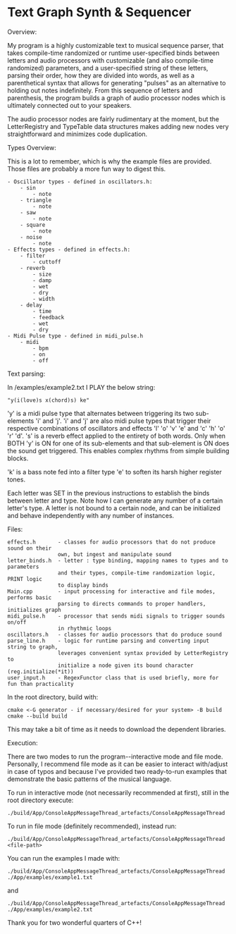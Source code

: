 # Text Graph Synth & Sequencer

Overview:

My program is a highly customizable text to musical sequence parser, that takes
compile-time randomized or runtime user-specified binds between letters and
audio processors with customizable (and also compile-time randomized) parameters,
and a user-specified string of these letters, parsing their order, how they are
divided into words, as well as a parenthetical syntax that allows for generating
"pulses" as an alternative to holding out notes indefinitely. From this sequence
of letters and parenthesis, the program builds a graph of audio processor nodes
which is ultimately connected out to your speakers.

The audio processor nodes are fairly rudimentary at the moment, but the LetterRegistry
and TypeTable data structures makes adding new nodes very straightforward and minimizes
code duplication.


Types Overview:

This is a lot to remember, which is why the example files are provided. Those files are probably a more fun way to digest this.

    - Oscillator types - defined in oscillators.h:
        - sin
            - note
        - triangle
            - note
        - saw
            - note
        - square
            - note
        - noise
            - note
    - Effects types - defined in effects.h:
        - filter
            - cuttoff
        - reverb
            - size
            - damp
            - wet
            - dry
            - width
        - delay
            - time
            - feedback
            - wet
            - dry
    - Midi Pulse type - defined in midi_pulse.h
        - midi
            - bpm
            - on
            - off


Text parsing:

In /examples/example2.txt I PLAY the below string:
```
"y(i(love)s x(chord)s) ke"
```
'y' is a midi pulse type that alternates between triggering its two sub-elements
'i' and 'j'. 'i' and 'j' are also midi pulse types that trigger their respective
combinations of oscillators and effects 'l' 'o' 'v' 'e' and 'c' 'h' 'o' 'r' 'd'.
's' is a reverb effect applied to the entirety of both words. Only when BOTH
'y' is ON for one of its sub-elements and that sub-element is ON does the sound
get triggered. This enables complex rhythms from simple building blocks.

'k' is a bass note fed into a filter type 'e' to soften its harsh higher register tones.

Each letter was SET in the previous instructions to establish the binds between
letter and type. Note how I can generate any number of a certain letter's type.
A letter is not bound to a certain node, and can be initialized and behave
independently with any number of instances.


Files:

    effects.h       - classes for audio processors that do not produce sound on their
                    own, but ingest and manipulate sound
    letter_binds.h  - letter : type binding, mapping names to types and to parameters
                    and their types, compile-time randomization logic, PRINT logic
                    to display binds
    Main.cpp        - input processing for interactive and file modes, performs basic
                    parsing to directs commands to proper handlers, initializes graph
    midi_pulse.h    - processor that sends midi signals to trigger sounds on/off
                    in rhythmic loops
    oscillators.h   - classes for audio processors that do produce sound
    parse_line.h    - logic for runtime parsing and converting input string to graph,
                    leverages convenient syntax provided by LetterRegistry to
                    initialize a node given its bound character (reg.initialize(*it))
    user_input.h    - RegexFunctor class that is used briefly, more for fun than practicality


In the root directory, build with:
```
cmake <-G generator - if necessary/desired for your system> -B build
cmake --build build
```
This may take a bit of time as it needs to download the dependent libraries.

Execution:

There are two modes to run the program--interactive mode and file mode. Personally,
I recommend file mode as it can be easier to interact with/adjust in case of typos
and because I've provided two ready-to-run examples that demonstrate the basic
patterns of the musical language.

To run in interactive mode (not necessarily recommended at first), still in the 
root directory execute:
```
./build/App/ConsoleAppMessageThread_artefacts/ConsoleAppMessageThread
```

To run in file mode (definitely recommended), instead run:
```
./build/App/ConsoleAppMessageThread_artefacts/ConsoleAppMessageThread <file-path>
```

You can run the examples I made with:
```
./build/App/ConsoleAppMessageThread_artefacts/ConsoleAppMessageThread ./App/examples/example1.txt
```
and
```
./build/App/ConsoleAppMessageThread_artefacts/ConsoleAppMessageThread ./App/examples/example2.txt
```

Thank you for two wonderful quarters of C++!

